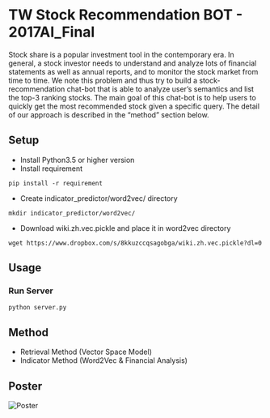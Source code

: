 # TW Stock Recommendation BOT - 2017AI_Final
Stock share is a popular investment tool in the contemporary era. In general, a stock investor needs to understand and analyze lots of financial statements as well as annual reports, and to monitor the stock market from time to time. We note this problem and thus try to build a stock-recommendation chat-bot that is able to analyze user’s semantics and list the top-3 ranking stocks. The main goal of this chat-bot is to help users to quickly get the most recommended stock given a specific query. The detail of our approach is described in the “method” section below.

## Setup
* Install Python3.5 or higher version
* Install requirement
```
pip install -r requirement
```
* Create indicator_predictor/word2vec/ directory
```
mkdir indicator_predictor/word2vec/
```
* Download wiki.zh.vec.pickle and place it in word2vec directory
```
wget https://www.dropbox.com/s/8kkuzccqsagobga/wiki.zh.vec.pickle?dl=0
```

## Usage
### Run Server
```
python server.py
```

## Method
- Retrieval Method (Vector Space Model)
- Indicator Method (Word2Vec & Financial Analysis)

## Poster
![Poster](poster.png)
